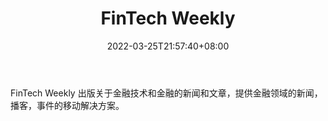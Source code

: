 ﻿---
weight: 
title: "FinTech Weekly"
description: "FinTech Weekly 出版关于金融技术和金融的新闻和文章，提供金融领域的新闻，播客，事件的移动解决方案"
date: 2022-03-25T21:57:40+08:00
lastmod: 2022-03-25T16:45:40+08:00
draft: false
authors: ["Metabd"]
featuredImage: "fintech-weekly.jpg"
link: ""
tags: ["元宇宙社区","FinTech Weekly"]
categories: ["navigation"]
navigation: ["元宇宙社区"]
lightgallery: true
toc: true
pinned: false
recommend: false
recommend1: false
---
FinTech Weekly 出版关于金融技术和金融的新闻和文章，提供金融领域的新闻，播客，事件的移动解决方案。
